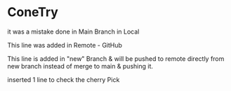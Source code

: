 # ConeTry
it was a mistake done in Main Branch in Local

This line was added in Remote - GitHub

This line is added in "new" Branch & will be pushed to remote directly from new branch instead of merge to main & pushing it.

inserted 1 line to check the cherry Pick

